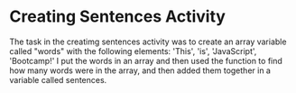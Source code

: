 # Creating Sentences Activity
The task in the creatimg sentences activity was to create an array variable called "words" with the following elements: 'This', 'is', 'JavaScript', 'Bootcamp!' I put the words in an array and then used the function to find how many words were in the array, and then added them together in a variable called sentences.